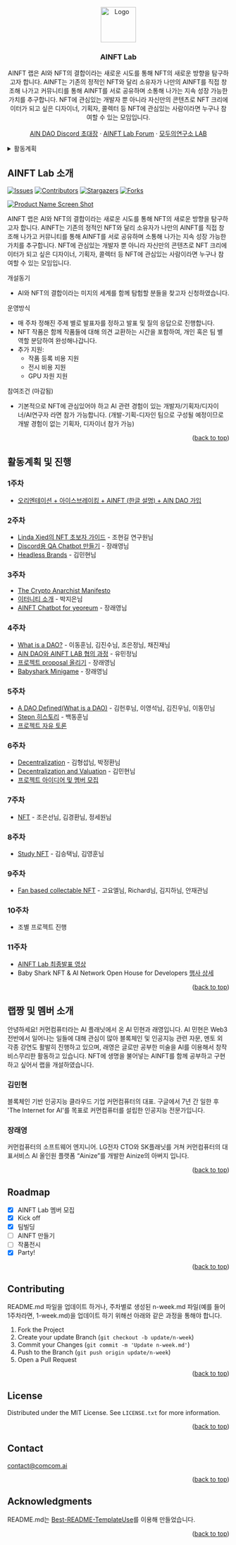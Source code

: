 <div id="top"></div>
<!--
*** Thanks for checking out the Best-README-Template. If you have a suggestion
*** that would make this better, please fork the repo and create a pull request
*** or simply open an issue with the tag "enhancement".
*** Don't forget to give the project a star!
*** Thanks again! Now go create something AMAZING! :D
-->

<!-- PROJECT SHIELDS -->
<!--
*** I'm using markdown "reference style" links for readability.
*** Reference links are enclosed in brackets [ ] instead of parentheses ( ).
*** See the bottom of this document for the declaration of the reference variables
*** for contributors-url, forks-url, etc. This is an optional, concise syntax you may use.
*** https://www.markdownguide.org/basic-syntax/#reference-style-links
-->

<!-- PROJECT LOGO -->
<br />
<div align="center">
  <a href="https://github.com/AINFTs/AINFT-Lab">
    <img src="images/logo.png" alt="Logo" width="80" height="80">
  </a>

  <h3 align="center">AINFT Lab</h3>

  <p align="center">
    AINFT 랩은 AI와 NFT의 결합이라는 새로운 시도를 통해 NFT의 새로운 방향을 탐구하고자 합니다. AINFT는 기존의 정적인 NFT와 달리 소유자가 나만의 AINFT를 직접 창조해 나가고 커뮤니티를 통해 AINFT를 서로 공유하며 소통해 나가는 지속 성장 가능한 가치를 추구합니다. NFT에 관심있는 개발자 뿐 아니라 자신만의 콘텐츠로 NFT 크리에이터가 되고 싶은 디자이너, 기획자, 콜렉터 등 NFT에 관심있는 사람이라면 누구나 참여할 수 있는 모임입니다.
    <br />
    <br />
    <a href="https://discord.gg/3MBZ7tQ8C4">AIN DAO Discord 초대장</a>
    ·
    <a href="https://forum2.ainetwork.ai/">AINFT Lab Forum</a>
    ·
    <a href="https://modulabs-hub.oopy.io/">모두의연구소 LAB</a>
  </p>
</div>

<!-- TABLE OF CONTENTS -->
<details>
  <summary>활동계획</summary>
  <ol>
    <li><a href="#1주차">주차: 오리엔테이션 + 아이스브레이킹 + AINFT (한글 설명) + AIN DAO 가입</a></li>
    <li><a href="#2주차">주차: NFT 사례 탐방 (ERC721, ERC1155, Solana, OpenSea, BAYC, DOODLES)</a></li>
    <li><a href="#3주차">주차: 나만의 NFT 만들어서 Testnet에 Minting 하기 (이더리움, 솔라나)</a></li>
    <li><a href="#4주차">주차: AI 사례 탐방 (GPT-3, DALL-E 2, Disco-Diffusion 등)</a></li>
    <li><a href="#5주차">주차: 프로젝트 제안 & Team Building</a></li>
    <li><a href="#6주차">주차: TBA</a></li>
    <li><a href="#7주차">주차: TBA</a></li>
    <li><a href="#8주차">주차: TBA</a></li>
    <li><a href="#9주차">주차: TBA</a></li>
    <li><a href="#10주차">주차: TBA</a></li>
    <li><a href="#11주차">주차: 작품 등록 + 전시 참여(가능하다면) + Party!</a></li>
  </ol>
</details>

<!-- ABOUT THE PROJECT -->

## AINFT Lab 소개

[![Issues][issues-shield]][issues-url]
[![Contributors][contributors-shield]][contributors-url]
[![Stargazers][stars-shield]][stars-url]
[![Forks][forks-shield]][forks-url]

[![Product Name Screen Shot][product-screenshot]](https://example.com)

AINFT 랩은 AI와 NFT의 결합이라는 새로운 시도를 통해 NFT의 새로운 방향을 탐구하고자 합니다. AINFT는 기존의 정적인 NFT와 달리 소유자가 나만의 AINFT를 직접 창조해 나가고 커뮤니티를 통해 AINFT를 서로 공유하며 소통해 나가는 지속 성장 가능한 가치를 추구합니다. NFT에 관심있는 개발자 뿐 아니라 자신만의 콘텐츠로 NFT 크리에이터가 되고 싶은 디자이너, 기획자, 콜렉터 등 NFT에 관심있는 사람이라면 누구나 참여할 수 있는 모임입니다.

개설동기

- AI와 NFT의 결합이라는 미지의 세계를 함께 탐험할 분들을 찾고자 신청하였습니다.

운영방식

- 매 주차 정해진 주제 별로 발표자를 정하고 발표 및 질의 응답으로 진행합니다.
- NFT 작품은 함께 작품들에 대해 의견 교환하는 시간을 포함하여, 개인 혹은 팀 별 역할 분담하여 완성해나갑니다.
- 추가 지원:
  - 작품 등록 비용 지원
  - 전시 비용 지원
  - GPU 자원 지원

참여조건 (마감됨)

- 기본적으로 NFT에 관심있어야 하고 AI 관련 경험이 있는 개발자/기획자/디자이너/AI연구자 라면 참가 가능합니다. (개발-기획-디자인 팀으로 구성될 예정이므로 개발 경험이 없는 기획자, 디자이너 참가 가능)

<p align="right">(<a href="#top">back to top</a>)</p>

<!-- GETTING STARTED -->

## 활동계획 및 진행

### 1주차

- [오리엔테이션 + 아이스브레이킹 + AINFT (한글 설명) + AIN DAO 가입](docs/1-week.md)

### 2주차

- [Linda Xied의 NFT 초보자 가이드](https://github.com/AINFTs/AINFT-Lab/blob/master/docs/2-week.md#1-linda-xie-%EC%9D%98-nft-%EC%B4%88%EB%B3%B4%EC%9E%90-%EA%B0%80%EC%9D%B4%EB%93%9C---%EC%A1%B0%ED%98%84%EA%B8%B8-%EC%97%B0%EA%B5%AC%EC%9B%90%EB%8B%98) - 조현길 연구원님
- [Discord용 QA Chatbot 만들기](https://github.com/AINFTs/AINFT-Lab/blob/master/docs/2-week.md#2-discord%EC%9A%A9-qa-chatbot-%EB%A7%8C%EB%93%A4%EA%B8%B0---%EC%9E%A5%EB%9E%98%EC%98%81-%EB%9E%A9%EC%A7%B1) - 장래영님
- [Headless Brands](https://github.com/AINFTs/AINFT-Lab/blob/master/docs/2-week.md#3----%EA%B9%80%EB%AF%BC%ED%98%84-%EB%9E%A9%EC%A7%B1) - 김민현님

### 3주차

- [The Crypto Anarchist Manifesto](https://groups.csail.mit.edu/mac/classes/6.805/articles/crypto/cypherpunks/may-crypto-manifesto.html)
- [이터니티 소개](https://github.com/AINFTs/AINFT-Lab/blob/master/docs/3-week.md#2-%EC%9D%B4%ED%84%B0%EB%8B%88%ED%8B%B0-%EC%86%8C%EA%B0%9C---%EB%B0%95%EC%A7%80%EC%9D%80%EB%8B%98) - 박지은님
- [AINFT Chatbot for yeoreum](https://github.com/AINFTs/AINFT-Lab/blob/master/docs/3-week.md#3-ainft-chatbot-for-yeoreum---%EC%9E%A5%EB%9E%98%EC%98%81-%EB%9E%A9%EC%A7%B1) - 장래영님

### 4주차

- [What is a DAO?](https://github.com/AINFTs/AINFT-Lab/blob/master/docs/4-week.md#1-what-is-a-dao---%EC%9D%B4%EB%8F%99%ED%9B%88%EB%8B%98-%EA%B9%80%EC%A7%84%EC%88%98%EB%8B%98-%EC%A1%B0%EC%9D%80%EC%A0%95%EB%8B%98-%EC%B1%84%EC%A7%84%EC%9E%AC%EB%8B%98) - 이동훈님, 김진수님, 조은정님, 채진재님
- [AIN DAO와 AINFT LAB 협의 과정](https://github.com/AINFTs/AINFT-Lab/blob/master/docs/4-week.md#2-ain-dao%EC%99%80-ainft-lab-%ED%98%91%EC%9D%98-%EA%B3%BC%EC%A0%95---%EC%9C%A0%EB%AF%BC%EC%A0%95%EB%8B%98) - 유민정님
- [프로젝트 proposal 올리기](https://github.com/AINFTs/AINFT-Lab/blob/master/docs/4-week.md#3-%ED%94%84%EB%A1%9C%EC%A0%9D%ED%8A%B8-proposal-%EC%98%AC%EB%A6%AC%EA%B8%B0---%EC%9E%A5%EB%9E%98%EC%98%81) - 장래영님
- [Babyshark Minigame](https://github.com/AINFTs/AINFT-Lab/blob/master/docs/4-week.md#4-babyshark-minigame) - 장래영님

### 5주차

- [A DAO Defined(What is a DAO)](https://github.com/AINFTs/AINFT-Lab/blob/master/docs/5-week.md#1-a-dao-definedwhat-is-a-dao---%EA%B9%80%ED%97%8C%ED%9B%84%EB%8B%98-%EC%9D%B4%EC%98%81%EC%84%9D%EB%8B%98-%EA%B9%80%EC%A7%84%EC%9A%B0%EB%8B%98-%EC%9D%B4%EB%8F%99%EB%AF%BC%EB%8B%98) - 김헌후님, 이영석님, 김진우님, 이동민님
- [Stepn 히스토리](https://github.com/AINFTs/AINFT-Lab/blob/master/docs/5-week.md#2-stepn-%ED%9E%88%EC%8A%A4%ED%86%A0%EB%A6%AC---%EB%B0%B1%EB%8F%99%ED%9B%88%EB%8B%98) - 백동훈님
- [프로젝트 자유 토론](https://github.com/AINFTs/AINFT-Lab/blob/master/docs/5-week.md#3-ainft-%ED%94%84%EB%A1%9C%EC%A0%9D%ED%8A%B8-%EC%95%84%EC%9D%B4%EB%94%94%EC%96%B4%EC%97%90-%EB%8C%80%ED%95%9C-%EC%9E%90%EC%9C%A0-%ED%86%A0%EB%A1%A0---%EB%8B%A4-%EA%B0%99%EC%9D%B4-%EB%8F%8C%EC%95%84%EA%B0%80%EB%A9%B4%EC%84%9C-1%EB%B6%84%EC%94%A9-1%EB%B6%84%EC%94%A9)

### 6주차

- [Decentralization](https://github.com/AINFTs/AINFT-Lab/blob/master/docs/6-week.md#1-decentralization---%EA%B9%80%ED%98%95%EC%84%AD%EB%8B%98-%EB%B0%95%EC%A0%95%ED%99%98%EB%8B%98) - 김형섭님, 박정환님
- [Decentralization and Valuation](https://github.com/AINFTs/AINFT-Lab/blob/master/docs/6-week.md#2-decentralization-and-valuation---%EA%B9%80%EB%AF%BC%ED%98%84%EB%8B%98) - 김민현님
- [프로젝트 아이디어 및 멤버 모집](https://github.com/AINFTs/AINFT-Lab/blob/master/docs/6-week.md#3-ainft-%ED%94%84%EB%A1%9C%EC%A0%9D%ED%8A%B8-%EC%95%84%EC%9D%B4%EB%94%94%EC%96%B4-%EB%B0%8F-%EB%A9%A4%EB%B2%84-%EB%AA%A8%EC%A7%91)

### 7주차

- [NFT](https://github.com/AINFTs/AINFT-Lab/blob/master/docs/7-week.md#1-nft---%EC%A1%B0%EC%9D%80%EC%84%A0%EB%8B%98-%EA%B9%80%EA%B2%BD%ED%99%98%EB%8B%98-%EC%A0%95%EC%84%B8%EC%9B%90%EB%8B%98) - 조은선님, 김경환님, 정세원님

### 8주차

- [Study NFT](https://github.com/AINFTs/AINFT-Lab/blob/master/docs/8-week.md#1-study-nft---%EA%B9%80%EC%8A%B9%ED%83%9D%EB%8B%98-%EA%B9%80%EC%98%81%ED%9B%88%EB%8B%98) - 김승택님, 김영훈님

### 9주차

- [Fan based collectable NFT](https://github.com/AINFTs/AINFT-Lab/blob/master/docs/9-week.md#1-fan-based-collectable-nft---%EA%B3%A0%EC%9A%94%EC%97%98%EB%8B%98-richard%EB%8B%98-%EA%B9%80%EC%A7%80%ED%95%98%EB%8B%98-%EC%95%88%EC%9E%AC%EA%B4%80%EB%8B%98) - 고요엘님, Richard님, 김지하님, 안재관님

### 10주차

- 조별 프로젝트 진행

### 11주차

- [AINFT Lab 최종발표 영상](https://drive.google.com/file/d/1K9FkMzbQw8MnjLODRbR5wYOdqfY1CE_g/view?usp=sharing)
- Baby Shark NFT & AI Network Open House for Developers [행사 상세]()

<p align="right">(<a href="#top">back to top</a>)</p>

## 랩짱 및 멤버 소개

안녕하세요! 커먼컴퓨터라는 AI 플래닛에서 온 AI 민현과 래영입니다. AI 민현은 Web3 전반에서 일어나는 일들에 대해 관심이 많아 블록체인 및 인공지능 관련 자문, 멘토 외 각종 강연도 활발히 진행하고 있으며, 래영은 글로만 공부한 미술을 AI를 이용해서 창작 비스무리한 활동하고 있습니다. NFT에 생명을 불어넣는 AINFT를 함께 공부하고 구현하고 싶어서 랩을 개설하였습니다.

### 김민현

블록체인 기반 인공지능 클라우드 기업 커먼컴퓨터의 대표. 구글에서 7년 간 일한 후 'The Internet for AI'를 목표로 커먼컴퓨터를 설립한 인공지능 전문가입니다.

### 장래영

커먼컴퓨터의 소프트웨어 엔지니어. LG전자 CTO와 SK플래닛를 거쳐 커먼컴퓨터의 대표서비스 AI 올인원 플랫폼 “Ainize”를 개발한 Ainize의 아버지 입니다.

<p align="right">(<a href="#top">back to top</a>)</p>

<!-- ROADMAP -->

## Roadmap

- [x] AINFT Lab 멤버 모집
- [x] Kick off
- [x] 팀빌딩
- [ ] AINFT 만들기
- [ ] 작품전시
- [x] Party!

<p align="right">(<a href="#top">back to top</a>)</p>

<!-- CONTRIBUTING -->

## Contributing

README.md 파일을 업데이트 하거나, 주차별로 생성된 n-week.md 파일(예를 들어 1주차라면, 1-week.md)을 업데이트 하기 위해선 아래와 같은 과정을 통해야 합니다.

1. Fork the Project
2. Create your update Branch (`git checkout -b update/n-week`)
3. Commit your Changes (`git commit -m 'Update n-week.md'`)
4. Push to the Branch (`git push origin update/n-week`)
5. Open a Pull Request

<p align="right">(<a href="#top">back to top</a>)</p>

<!-- LICENSE -->

## License

Distributed under the MIT License. See `LICENSE.txt` for more information.

<p align="right">(<a href="#top">back to top</a>)</p>

<!-- CONTACT -->

## Contact

contact@comcom.ai

<p align="right">(<a href="#top">back to top</a>)</p>

<!-- ACKNOWLEDGMENTS -->

## Acknowledgments

README.md는 [Best-README-TemplateUse](https://github.com/othneildrew/Best-README-TemplateUse)를 이용해 만들었습니다.

<p align="right">(<a href="#top">back to top</a>)</p>

<!-- MARKDOWN LINKS & IMAGES -->
<!-- https://www.markdownguide.org/basic-syntax/#reference-style-links -->

[contributors-shield]: https://img.shields.io/github/contributors/AINFTs/AINFT-Lab.svg?style=for-the-badge
[contributors-url]: https://github.com/AINFTs/AINFT-Lab/graphs/contributors
[forks-shield]: https://img.shields.io/github/forks/AINFTs/AINFT-Lab.svg?style=for-the-badge
[forks-url]: https://github.com/AINFTs/AINFT-Lab/network/members
[stars-shield]: https://img.shields.io/github/stars/AINFTs/AINFT-Lab.svg?style=for-the-badge
[stars-url]: https://github.com/AINFTs/AINFT-Lab/stargazers
[issues-shield]: https://img.shields.io/github/issues/AINFTs/AINFT-Lab.svg?style=for-the-badge
[issues-url]: https://github.com/AINFTs/AINFT-Lab/issues
[license-shield]: https://img.shields.io/github/license/AINFTs/AINFT-Lab.svg?style=for-the-badge
[license-url]: https://github.com/AINFTs/AINFT-Lab/blob/master/LICENSE.txt
[linkedin-shield]: https://img.shields.io/badge/-LinkedIn-black.svg?style=for-the-badge&logo=linkedin&colorB=555
[linkedin-url]: https://linkedin.com/in/othneildrew
[product-screenshot]: images/screenshot.png

